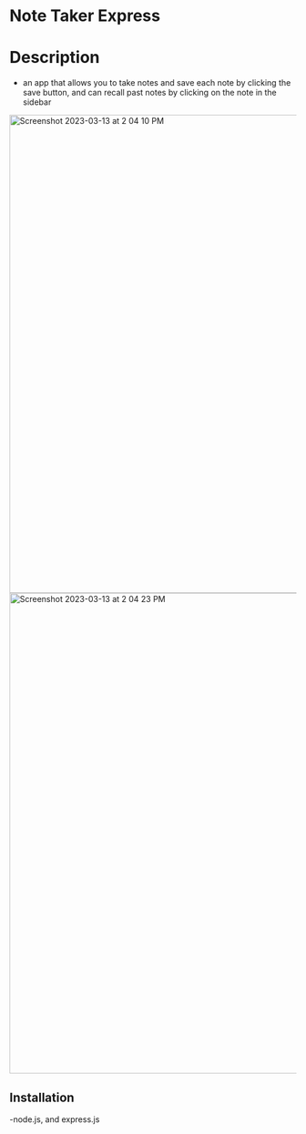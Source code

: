 # Note Taker Express

# Description
- an app that allows you to take notes and save each note by clicking the save button, and can recall past notes by clicking on the note in the sidebar

<img width="840" alt="Screenshot 2023-03-13 at 2 04 10 PM" src="https://user-images.githubusercontent.com/122828454/224819558-26adc7e1-77ac-471a-abf2-41805d8b493b.png">

<img width="844" alt="Screenshot 2023-03-13 at 2 04 23 PM" src="https://user-images.githubusercontent.com/122828454/224819610-3e1076ef-ae5a-4a81-a945-2ca95af24d62.png">

## Installation
-node.js, and express.js

 
